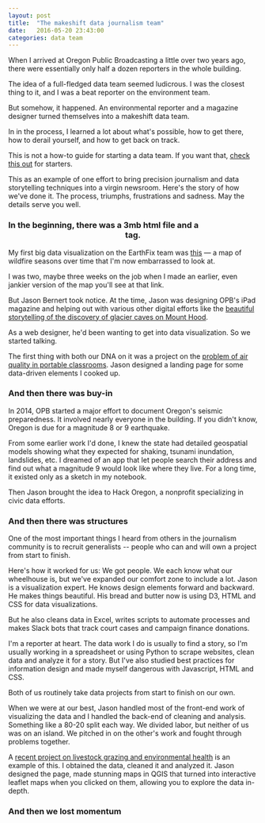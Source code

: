 ```yaml
---
layout: post
title:  "The makeshift data journalism team"
date:   2016-05-20 23:43:00
categories: data team
---
```


When I arrived at Oregon Public Broadcasting a little over two years ago, there were essentially only half a dozen reporters in the whole building.

The idea of a full-fledged data team seemed ludicrous. I was the closest thing to it, and I was a beat reporter on the environment team.

But somehow, it happened. An environmental reporter and a magazine designer turned themselves into a makeshift data team.

In in the process, I learned a lot about what's possible, how to get there, how to derail yourself, and how to get back on track.

This is not a how-to guide for starting a data team. If you want that, [check this out](http://www.niemanlab.org/2016/04/want-to-start-a-small-data-journalism-team-in-your-newsroom-here-are-8-steps/) for starters.

This as an example of one effort to bring precision journalism and data storytelling techniques into a virgin newsroom. Here's the story of how we've done it. The process, triumphs, frustrations and sadness. May the details serve you well.

### In the beginning, there was a 3mb html file and a <center> tag.

My first big data visualization on the EarthFix team was [this](http://earthfix.info/news/article/seasons-of-smoke-exploring-two-decades-of-wildfire/) — a map of wildfire seasons over time that I'm now embarrassed to look at.

I was two, maybe three weeks on the job when I made an earlier, even jankier version of the map you'll see at that link.

But Jason Bernert took notice. At the time, Jason was designing OPB's iPad magazine and helping out with various other digital efforts like the [beautiful storytelling of the discovery of glacier caves on Mount Hood](http://www.opb.org/glaciercaves/).

As a web designer, he'd been wanting to get into data visualization. So we started talking.

The first thing with both our DNA on it was a project on the [problem of air quality in portable classrooms](http://earthfix.info/portables/index.html). Jason designed a landing page for some data-driven elements I cooked up.

### And then there was buy-in

In 2014, OPB started a major effort to document Oregon's seismic preparedness. It involved nearly everyone in the building. If you didn't know, Oregon is due for a magnitude 8 or 9 earthquake.

From some earlier work I'd done, I knew the state had detailed geospatial models showing what they expected for shaking, tsunami inundation, landslides, etc. I dreamed of an app that let people search their address and find out what a magnitude 9 would look like where they live. For a long time, it existed only as a sketch in my notebook.

Then Jason brought the idea to Hack Oregon, a nonprofit specializing in civic data efforts.


### And then there was structures
One of the most important things I heard from others in the journalism community is to recruit generalists -- people who can and will own a project from start to finish.

Here's how it worked for us: We got people. We each know what our wheelhouse is, but we've expanded our comfort zone to include a lot. Jason is a visualization expert. He knows design elements forward and backward. He makes things beautiful. His bread and butter now is using D3, HTML and CSS for data visualizations.

But he also cleans data in Excel, writes scripts to automate processes and makes Slack bots that track court cases and campaign finance donations.

I'm a reporter at heart. The data work I do is usually to find a story, so I'm usually working in a spreadsheet or using Python to scrape websites, clean data and analyze it for a story. But I've also studied best practices for information design and made myself dangerous with Javascript, HTML and CSS.

Both of us routinely take data projects from start to finish on our own.

When we were at our best, Jason handled most of the front-end work of visualizing the data and I handled the back-end of cleaning and analysis. Something like a 80-20 split each way. We divided labor, but neither of us was on an island. We pitched in on the other's work and fought through problems together.

A [recent project on livestock grazing and environmental health](http://www.opb.org/news/widget/livestock-grazing-rangeland-health/) is an example of this. I obtained the data, cleaned it and analyzed it. Jason designed the page, made stunning maps in QGIS that turned into interactive leaflet maps when you clicked on them, allowing you to explore the data in-depth.

### And then we lost momentum
